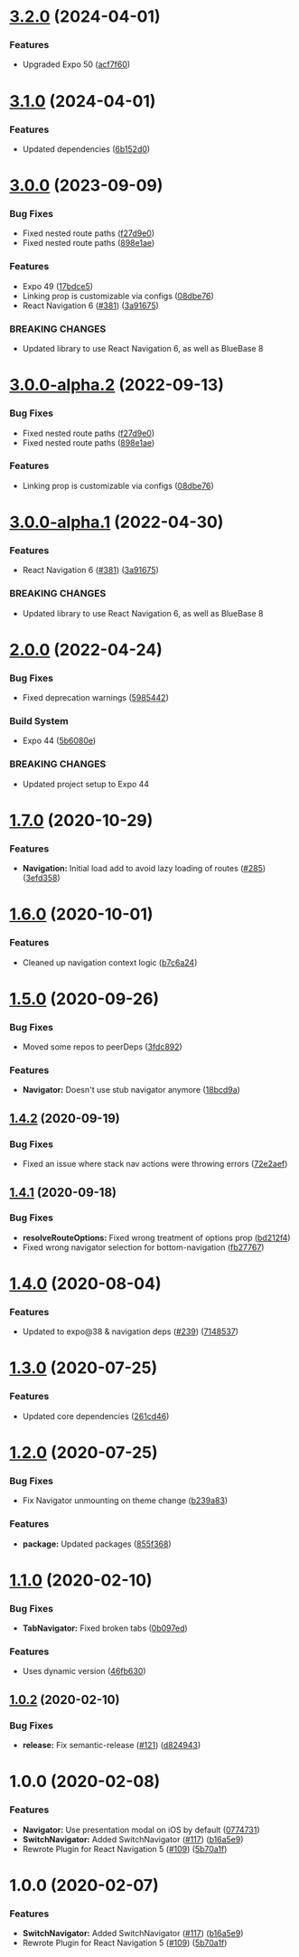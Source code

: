 # [3.2.0](https://github.com/BlueBaseJS/plugin-react-navigation/compare/v3.1.0...v3.2.0) (2024-04-01)

### Features

*   Upgraded Expo 50 ([acf7f60](https://github.com/BlueBaseJS/plugin-react-navigation/commit/acf7f60fe2398fd9e7269304de76837e8a813389))

# [3.1.0](https://github.com/BlueBaseJS/plugin-react-navigation/compare/v3.0.0...v3.1.0) (2024-04-01)

### Features

*   Updated dependencies ([6b152d0](https://github.com/BlueBaseJS/plugin-react-navigation/commit/6b152d096ba5ef00ec2b2790a4a919e8b79f5214))

# [3.0.0](https://github.com/BlueBaseJS/plugin-react-navigation/compare/v2.0.0...v3.0.0) (2023-09-09)

### Bug Fixes

*   Fixed nested route paths ([f27d9e0](https://github.com/BlueBaseJS/plugin-react-navigation/commit/f27d9e088ba2342392a7f306fae3aaf105aa86f8))
*   Fixed nested route paths ([898e1ae](https://github.com/BlueBaseJS/plugin-react-navigation/commit/898e1aebb33c552362d2f90a2d9882155eb82f79))

### Features

*   Expo 49 ([17bdce5](https://github.com/BlueBaseJS/plugin-react-navigation/commit/17bdce56e7f9ebf7b5e1d25db39c83f20c77a2fc))
*   Linking prop is customizable via configs ([08dbe76](https://github.com/BlueBaseJS/plugin-react-navigation/commit/08dbe76062ca6e32755a215e862ba2f0bb5e0923))
*   React Navigation 6 ([#381](https://github.com/BlueBaseJS/plugin-react-navigation/issues/381)) ([3a91675](https://github.com/BlueBaseJS/plugin-react-navigation/commit/3a916758d310b65718c42f2eb7e7e40249138eb2))

### BREAKING CHANGES

*   Updated library to use React Navigation 6, as well as BlueBase 8

# [3.0.0-alpha.2](https://github.com/BlueBaseJS/plugin-react-navigation/compare/v3.0.0-alpha.1...v3.0.0-alpha.2) (2022-09-13)

### Bug Fixes

*   Fixed nested route paths ([f27d9e0](https://github.com/BlueBaseJS/plugin-react-navigation/commit/f27d9e088ba2342392a7f306fae3aaf105aa86f8))
*   Fixed nested route paths ([898e1ae](https://github.com/BlueBaseJS/plugin-react-navigation/commit/898e1aebb33c552362d2f90a2d9882155eb82f79))

### Features

*   Linking prop is customizable via configs ([08dbe76](https://github.com/BlueBaseJS/plugin-react-navigation/commit/08dbe76062ca6e32755a215e862ba2f0bb5e0923))

# [3.0.0-alpha.1](https://github.com/BlueBaseJS/plugin-react-navigation/compare/v2.0.0...v3.0.0-alpha.1) (2022-04-30)

### Features

*   React Navigation 6 ([#381](https://github.com/BlueBaseJS/plugin-react-navigation/issues/381)) ([3a91675](https://github.com/BlueBaseJS/plugin-react-navigation/commit/3a916758d310b65718c42f2eb7e7e40249138eb2))

### BREAKING CHANGES

*   Updated library to use React Navigation 6, as well as BlueBase 8

# [2.0.0](https://github.com/BlueBaseJS/plugin-react-navigation/compare/v1.7.0...v2.0.0) (2022-04-24)

### Bug Fixes

*   Fixed deprecation warnings ([5985442](https://github.com/BlueBaseJS/plugin-react-navigation/commit/5985442e10bdbb0cf6305c956f565b730fdb2a84))

### Build System

*   Expo 44 ([5b6080e](https://github.com/BlueBaseJS/plugin-react-navigation/commit/5b6080ea775b5f112c8d93723a5897a0d8d55802))

### BREAKING CHANGES

*   Updated project setup to Expo 44

# [1.7.0](https://github.com/BlueBaseJS/plugin-react-navigation/compare/v1.6.0...v1.7.0) (2020-10-29)

### Features

*   **Navigation:** Initial load add to avoid lazy loading of routes ([#285](https://github.com/BlueBaseJS/plugin-react-navigation/issues/285)) ([3efd358](https://github.com/BlueBaseJS/plugin-react-navigation/commit/3efd35899e25e487c891f31e77c2e60aede18716))

# [1.6.0](https://github.com/BlueBaseJS/plugin-react-navigation/compare/v1.5.0...v1.6.0) (2020-10-01)

### Features

*   Cleaned up navigation context logic ([b7c6a24](https://github.com/BlueBaseJS/plugin-react-navigation/commit/b7c6a2443183614daec97d24c0fbab2ecfca39c7))

# [1.5.0](https://github.com/BlueBaseJS/plugin-react-navigation/compare/v1.4.2...v1.5.0) (2020-09-26)

### Bug Fixes

*   Moved some repos to peerDeps ([3fdc892](https://github.com/BlueBaseJS/plugin-react-navigation/commit/3fdc892e2ed26f893f63017ee89faa43d457348f))

### Features

*   **Navigator:** Doesn't use stub navigator anymore ([18bcd9a](https://github.com/BlueBaseJS/plugin-react-navigation/commit/18bcd9a7ae86898d929eb85a1bcc6f3228886982))

## [1.4.2](https://github.com/BlueBaseJS/plugin-react-navigation/compare/v1.4.1...v1.4.2) (2020-09-19)

### Bug Fixes

*   Fixed an issue where stack nav actions were throwing errors ([72e2aef](https://github.com/BlueBaseJS/plugin-react-navigation/commit/72e2aeff1fbe3c83627614a369c0361954f071cd))

## [1.4.1](https://github.com/BlueBaseJS/plugin-react-navigation/compare/v1.4.0...v1.4.1) (2020-09-18)

### Bug Fixes

*   **resolveRouteOptions:** Fixed wrong treatment of options prop ([bd212f4](https://github.com/BlueBaseJS/plugin-react-navigation/commit/bd212f4dc643f18c92db982462ff22074e041186))
*   Fixed wrong navigator selection for bottom-navigation ([fb27767](https://github.com/BlueBaseJS/plugin-react-navigation/commit/fb27767739180b638459215d0e0e552430aec0b7))

# [1.4.0](https://github.com/BlueBaseJS/plugin-react-navigation/compare/v1.3.0...v1.4.0) (2020-08-04)

### Features

*   Updated to expo@38 & navigation deps ([#239](https://github.com/BlueBaseJS/plugin-react-navigation/issues/239)) ([7148537](https://github.com/BlueBaseJS/plugin-react-navigation/commit/714853772e4e64d42ee8554bd2a18a96f30f135f))

# [1.3.0](https://github.com/BlueBaseJS/plugin-react-navigation/compare/v1.2.0...v1.3.0) (2020-07-25)

### Features

*   Updated core dependencies ([261cd46](https://github.com/BlueBaseJS/plugin-react-navigation/commit/261cd46e08e50e8a289facfc3402bb533757028c))

# [1.2.0](https://github.com/BlueBaseJS/plugin-react-navigation/compare/v1.1.0...v1.2.0) (2020-07-25)

### Bug Fixes

*   Fix Navigator unmounting on theme change ([b239a83](https://github.com/BlueBaseJS/plugin-react-navigation/commit/b239a83aa4f1e383667a8c6d4b9f05fffd19d9f6))

### Features

*   **package:** Updated packages ([855f368](https://github.com/BlueBaseJS/plugin-react-navigation/commit/855f368bff770df5dc70003e18f602f4b02772cd))

# [1.1.0](https://github.com/BlueBaseJS/plugin-react-navigation/compare/v1.0.2...v1.1.0) (2020-02-10)

### Bug Fixes

*   **TabNavigator:** Fixed broken tabs ([0b097ed](https://github.com/BlueBaseJS/plugin-react-navigation/commit/0b097edf1b018dad183952e6b9e9085d02f5d492))

### Features

*   Uses dynamic version ([46fb630](https://github.com/BlueBaseJS/plugin-react-navigation/commit/46fb630d899f7bcdd07730e1561cdccf2fa73352))

## [1.0.2](https://github.com/BlueBaseJS/plugin-react-navigation/compare/v1.0.1...v1.0.2) (2020-02-10)

### Bug Fixes

*   **release:** Fix semantic-release ([#121](https://github.com/BlueBaseJS/plugin-react-navigation/issues/121)) ([d824943](https://github.com/BlueBaseJS/plugin-react-navigation/commit/d824943e3cfe2bc6cf4b5de431c2ea6f14eb88da))

# 1.0.0 (2020-02-08)

### Features

*   **Navigator:** Use presentation modal on iOS by default ([0774731](https://github.com/BlueBaseJS/plugin-react-navigation/commit/0774731b3ccb5fb34c66a83ba5871c611f6cd3f9))
*   **SwitchNavigator:** Added SwitchNavigator ([#117](https://github.com/BlueBaseJS/plugin-react-navigation/issues/117)) ([b16a5e9](https://github.com/BlueBaseJS/plugin-react-navigation/commit/b16a5e908b968700d4a12b91fd9bb72cd6d8dfc5))
*   Rewrote Plugin for React Navigation 5 ([#109](https://github.com/BlueBaseJS/plugin-react-navigation/issues/109)) ([5b70a1f](https://github.com/BlueBaseJS/plugin-react-navigation/commit/5b70a1feb7d7c33b3b7fc69f92904d9db75be007))

# 1.0.0 (2020-02-07)

### Features

*   **SwitchNavigator:** Added SwitchNavigator ([#117](https://github.com/BlueBaseJS/plugin-react-navigation/issues/117)) ([b16a5e9](https://github.com/BlueBaseJS/plugin-react-navigation/commit/b16a5e908b968700d4a12b91fd9bb72cd6d8dfc5))
*   Rewrote Plugin for React Navigation 5 ([#109](https://github.com/BlueBaseJS/plugin-react-navigation/issues/109)) ([5b70a1f](https://github.com/BlueBaseJS/plugin-react-navigation/commit/5b70a1feb7d7c33b3b7fc69f92904d9db75be007))
